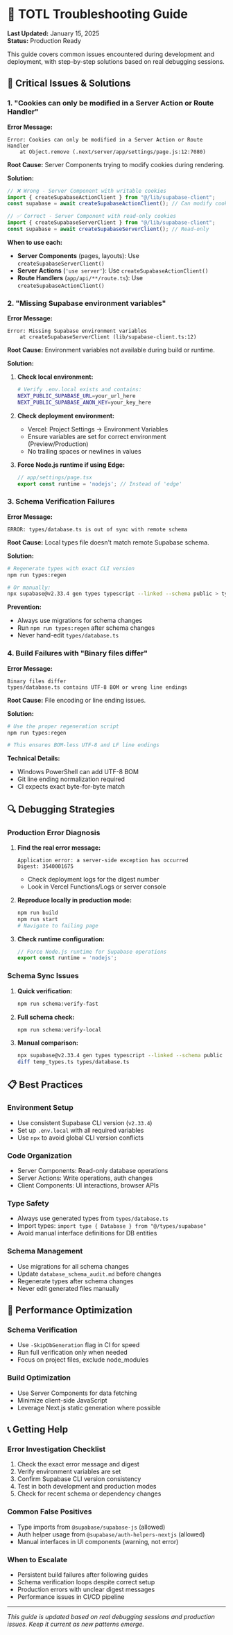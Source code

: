 # 🔧 TOTL Troubleshooting Guide

**Last Updated:** January 15, 2025  
**Status:** Production Ready

This guide covers common issues encountered during development and deployment, with step-by-step solutions based on real debugging sessions.

## 🚨 Critical Issues & Solutions

### 1. "Cookies can only be modified in a Server Action or Route Handler"

**Error Message:**
```
Error: Cookies can only be modified in a Server Action or Route Handler
    at Object.remove (.next/server/app/settings/page.js:12:7080)
```

**Root Cause:** Server Components trying to modify cookies during rendering.

**Solution:**
```ts
// ❌ Wrong - Server Component with writable cookies
import { createSupabaseActionClient } from "@/lib/supabase-client";
const supabase = await createSupabaseActionClient(); // Can modify cookies

// ✅ Correct - Server Component with read-only cookies
import { createSupabaseServerClient } from "@/lib/supabase-client";
const supabase = await createSupabaseServerClient(); // Read-only
```

**When to use each:**
- **Server Components** (pages, layouts): Use `createSupabaseServerClient()`
- **Server Actions** (`'use server'`): Use `createSupabaseActionClient()`
- **Route Handlers** (`app/api/**/route.ts`): Use `createSupabaseActionClient()`

### 2. "Missing Supabase environment variables"

**Error Message:**
```
Error: Missing Supabase environment variables
    at createSupabaseServerClient (lib/supabase-client.ts:12)
```

**Root Cause:** Environment variables not available during build or runtime.

**Solution:**
1. **Check local environment:**
   ```bash
   # Verify .env.local exists and contains:
   NEXT_PUBLIC_SUPABASE_URL=your_url_here
   NEXT_PUBLIC_SUPABASE_ANON_KEY=your_key_here
   ```

2. **Check deployment environment:**
   - Vercel: Project Settings → Environment Variables
   - Ensure variables are set for correct environment (Preview/Production)
   - No trailing spaces or newlines in values

3. **Force Node.js runtime if using Edge:**
   ```ts
   // app/settings/page.tsx
   export const runtime = 'nodejs'; // Instead of 'edge'
   ```

### 3. Schema Verification Failures

**Error Message:**
```
ERROR: types/database.ts is out of sync with remote schema
```

**Root Cause:** Local types file doesn't match remote Supabase schema.

**Solution:**
```bash
# Regenerate types with exact CLI version
npm run types:regen

# Or manually:
npx supabase@v2.33.4 gen types typescript --linked --schema public > types/database.ts
```

**Prevention:**
- Always use migrations for schema changes
- Run `npm run types:regen` after schema changes
- Never hand-edit `types/database.ts`

### 4. Build Failures with "Binary files differ"

**Error Message:**
```
Binary files differ
types/database.ts contains UTF-8 BOM or wrong line endings
```

**Root Cause:** File encoding or line ending issues.

**Solution:**
```bash
# Use the proper regeneration script
npm run types:regen

# This ensures BOM-less UTF-8 and LF line endings
```

**Technical Details:**
- Windows PowerShell can add UTF-8 BOM
- Git line ending normalization required
- CI expects exact byte-for-byte match

## 🔍 Debugging Strategies

### Production Error Diagnosis

1. **Find the real error message:**
   ```
   Application error: a server-side exception has occurred
   Digest: 3540001675
   ```
   - Check deployment logs for the digest number
   - Look in Vercel Functions/Logs or server console

2. **Reproduce locally in production mode:**
   ```bash
   npm run build
   npm run start
   # Navigate to failing page
   ```

3. **Check runtime configuration:**
   ```ts
   // Force Node.js runtime for Supabase operations
   export const runtime = 'nodejs';
   ```

### Schema Sync Issues

1. **Quick verification:**
   ```bash
   npm run schema:verify-fast
   ```

2. **Full schema check:**
   ```bash
   npm run schema:verify-local
   ```

3. **Manual comparison:**
   ```bash
   npx supabase@v2.33.4 gen types typescript --linked --schema public > temp_types.ts
   diff temp_types.ts types/database.ts
   ```

## 📋 Best Practices

### Environment Setup
- Use consistent Supabase CLI version (`v2.33.4`)
- Set up `.env.local` with all required variables
- Use `npx` to avoid global CLI version conflicts

### Code Organization
- Server Components: Read-only database operations
- Server Actions: Write operations, auth changes
- Client Components: UI interactions, browser APIs

### Type Safety
- Always use generated types from `types/database.ts`
- Import types: `import type { Database } from "@/types/supabase"`
- Avoid manual interface definitions for DB entities

### Schema Management
- Use migrations for all schema changes
- Update `database_schema_audit.md` before changes
- Regenerate types after schema changes
- Never edit generated files manually

## 🚀 Performance Optimization

### Schema Verification
- Use `-SkipDbGeneration` flag in CI for speed
- Run full verification only when needed
- Focus on project files, exclude node_modules

### Build Optimization
- Use Server Components for data fetching
- Minimize client-side JavaScript
- Leverage Next.js static generation where possible

## 📞 Getting Help

### Error Investigation Checklist
1. Check the exact error message and digest
2. Verify environment variables are set
3. Confirm Supabase CLI version consistency
4. Test in both development and production modes
5. Check for recent schema or dependency changes

### Common False Positives
- Type imports from `@supabase/supabase-js` (allowed)
- Auth helper usage from `@supabase/auth-helpers-nextjs` (allowed)
- Manual interfaces in UI components (warning, not error)

### When to Escalate
- Persistent build failures after following guides
- Schema verification loops despite correct setup
- Production errors with unclear digest messages
- Performance issues in CI/CD pipeline

---

*This guide is updated based on real debugging sessions and production issues. Keep it current as new patterns emerge.*
